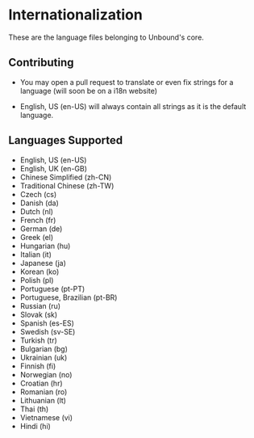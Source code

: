 # Internationalization

These are the language files belonging to Unbound's core.

## Contributing

- You may open a pull request to translate or even fix strings for a language (will soon be on a i18n website)

- English, US (en-US) will always contain all strings as it is the default language.

## Languages Supported

- English, US (en-US)
- English, UK (en-GB)
- Chinese Simplified (zh-CN)
- Traditional Chinese (zh-TW)
- Czech (cs)
- Danish (da)
- Dutch (nl)
- French (fr)
- German (de)
- Greek (el)
- Hungarian (hu)
- Italian (it)
- Japanese (ja)
- Korean (ko)
- Polish (pl)
- Portuguese (pt-PT)
- Portuguese, Brazilian (pt-BR)
- Russian (ru)
- Slovak (sk)
- Spanish (es-ES)
- Swedish (sv-SE)
- Turkish (tr)
- Bulgarian (bg)
- Ukrainian (uk)
- Finnish (fi)
- Norwegian (no)
- Croatian (hr)
- Romanian (ro)
- Lithuanian (lt)
- Thai (th)
- Vietnamese (vi)
- Hindi (hi)
